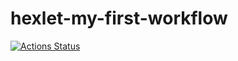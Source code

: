 # hexlet-my-first-workflow
[![Actions Status](https://github.com/aemaximova/hexlet-my-first-workflow/blob/main/.github/workflows/nodejs/badge.svg)](https://github.com/aemaximova/hexlet-my-first-workflow/actions)
